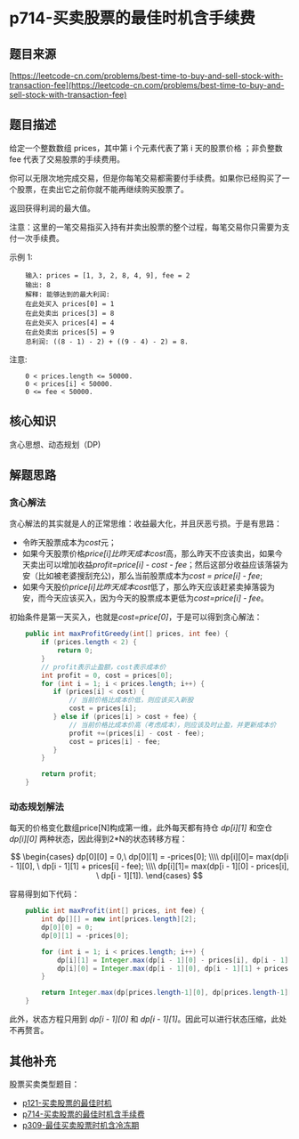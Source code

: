 # p714-买卖股票的最佳时机含手续费

## 题目来源

[https://leetcode-cn.com/problems/best-time-to-buy-and-sell-stock-with-transaction-fee](https://leetcode-cn.com/problems/best-time-to-buy-and-sell-stock-with-transaction-fee)

## 题目描述

给定一个整数数组 prices，其中第 i 个元素代表了第 i 天的股票价格 ；非负整数 fee 代表了交易股票的手续费用。

你可以无限次地完成交易，但是你每笔交易都需要付手续费。如果你已经购买了一个股票，在卖出它之前你就不能再继续购买股票了。

返回获得利润的最大值。

注意：这里的一笔交易指买入持有并卖出股票的整个过程，每笔交易你只需要为支付一次手续费。

示例 1:
```text
    输入: prices = [1, 3, 2, 8, 4, 9], fee = 2
    输出: 8
    解释: 能够达到的最大利润:  
    在此处买入 prices[0] = 1
    在此处卖出 prices[3] = 8
    在此处买入 prices[4] = 4
    在此处卖出 prices[5] = 9
    总利润: ((8 - 1) - 2) + ((9 - 4) - 2) = 8.
```
注意:
```text
    0 < prices.length <= 50000.
    0 < prices[i] < 50000.
    0 <= fee < 50000.
```

## 核心知识

贪心思想、动态规划（DP\)

## 解题思路

### 贪心解法

贪心解法的其实就是人的正常思维：收益最大化，并且厌恶亏损。于是有思路：
- 令昨天股票成本为*cost*元；
- 如果今天股票价格*price[i]*比昨天成本*cost*高，那么昨天不应该卖出，如果今天卖出可以增加收益*profit=price[i] - cost - fee*；然后这部分收益应该落袋为安（比如被老婆搜刮充公)，那么当前股票成本为*cost = price[i] - fee*;
- 如果今天股价*price[i]*比昨天成本*cost*低了，那么昨天应该赶紧卖掉落袋为安，而今天应该买入，因为今天的股票成本更低为*cost=price[i] - fee*。

初始条件是第一天买入，也就是*cost=price[0]*，于是可以得到贪心解法：

```java
    public int maxProfitGreedy(int[] prices, int fee) {
        if (prices.length < 2) {
            return 0;
        }
        // profit表示止盈额，cost表示成本价
        int profit = 0, cost = prices[0];
        for (int i = 1; i < prices.length; i++) {
           if (prices[i] < cost) {
               // 当前价格比成本价低，则应该买入新股
               cost = prices[i];
           } else if (prices[i] > cost + fee) {
               // 当前价格比成本价高（考虑成本），则应该及时止盈，并更新成本价
               profit +=(prices[i] - cost - fee);
               cost = prices[i] - fee;
           }
        }

        return profit;
    }
```

### 动态规划解法

每天的价格变化数组price[N]构成第一维，此外每天都有持仓 *dp[i][1]* 和空仓 *dp[i][0]* 两种状态，因此得到2*N的状态转移方程：

$$ 
\begin{cases}
dp[0][0] = 0,\ dp[0][1] = -prices[0]; \\\\
dp[i][0]= max(dp[i - 1][0], \ dp[i - 1][1] + prices[i] - fee); \\\\
dp[i][1]= max(dp[i - 1][0] - prices[i], \ dp[i - 1][1]).
\end{cases}
$$

容易得到如下代码：

```java
    public int maxProfit(int[] prices, int fee) {
        int dp[][] = new int[prices.length][2];
        dp[0][0] = 0;
        dp[0][1] = -prices[0];

        for (int i = 1; i < prices.length; i++) {
            dp[i][1] = Integer.max(dp[i - 1][0] - prices[i], dp[i - 1][1]);
            dp[i][0] = Integer.max(dp[i - 1][0], dp[i - 1][1] + prices[i] - fee);
        }

        return Integer.max(dp[prices.length-1][0], dp[prices.length-1][1]);
    }
```

此外，状态方程只用到 *dp[i - 1][0]* 和 *dp[i - 1][1]*。因此可以进行状态压缩，此处不再赘言。

## 其他补充

股票买卖类型题目：
- [p121-买卖股票的最佳时机](p121-best-time-to-buy-and-sell-stock.md)
- [p714-买卖股票的最佳时机含手续费](p714-best-time-to-buy-and-sell-stock-with-transaction-fee.md)
- [p309-最佳买卖股票时机含冷冻期](p309_best-time-to-buy-and-sell-stock-with-cooldown.md)
